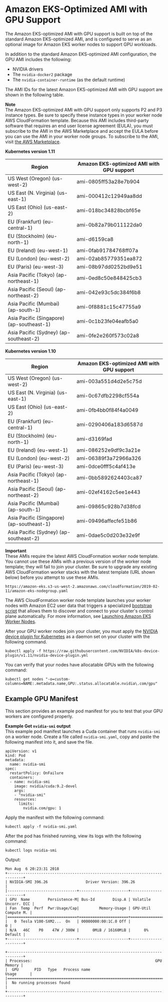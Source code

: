 # Amazon EKS\-Optimized AMI with GPU Support<a name="gpu-ami"></a>

The Amazon EKS\-optimized AMI with GPU support is built on top of the standard Amazon EKS\-optimized AMI, and is configured to serve as an optional image for Amazon EKS worker nodes to support GPU workloads\.

In addition to the standard Amazon EKS\-optimized AMI configuration, the GPU AMI includes the following:
+ NVIDIA drivers
+ The `nvidia-docker2` package
+ The `nvidia-container-runtime` \(as the default runtime\)

The AMI IDs for the latest Amazon EKS\-optimized AMI with GPU support are shown in the following table\. 

**Note**  
The Amazon EKS\-optimized AMI with GPU support only supports P2 and P3 instance types\. Be sure to specify these instance types in your worker node AWS CloudFormation template\. Because this AMI includes third\-party software that requires an end user license agreement \(EULA\), you must subscribe to the AMI in the AWS Marketplace and accept the EULA before you can use the AMI in your worker node groups\. To subscribe to the AMI, visit [the AWS Marketplace](https://aws.amazon.com/marketplace/pp/B07GRHFXGM)\.


**Kubernetes version 1\.11**  

| Region | Amazon EKS\-optimized AMI with GPU support | 
| --- | --- | 
| US West \(Oregon\) \(us\-west\-2\) | ami\-0805ff53a28e7b904 | 
| US East \(N\. Virginia\) \(us\-east\-1\) | ami\-000412c12949aa8dd | 
| US East \(Ohio\) \(us\-east\-2\) | ami\-018bc34828bcbf65e | 
| EU \(Frankfurt\) \(eu\-central\-1\) | ami\-0b82a79b011122da0 | 
| EU \(Stockholm\) \(eu\-north\-1\) | ami\-d6159ca8 | 
| EU \(Ireland\) \(eu\-west\-1\) | ami\-0fab91784768ff07a | 
| EU \(London\) \(eu\-west\-2\) | ami\-02ab85779351ea872 | 
| EU \(Paris\) \(eu\-west\-3\) | ami\-08b97dd0252bd9e51 | 
| Asia Pacific \(Tokyo\) \(ap\-northeast\-1\) | ami\-0ed8c50e848425cb3 | 
| Asia Pacific \(Seoul\) \(ap\-northeast\-2\) | ami\-042e93c5dc384f6b8 | 
| Asia Pacific \(Mumbai\) \(ap\-south\-1\) | ami\-0f8881c15c47755a9 | 
| Asia Pacific \(Singapore\) \(ap\-southeast\-1\) | ami\-0c1b23fe04eafb5a0 | 
| Asia Pacific \(Sydney\) \(ap\-southeast\-2\) | ami\-0fe2e260f573c02a8 | 


**Kubernetes version 1\.10**  

| Region | Amazon EKS\-optimized AMI with GPU support | 
| --- | --- | 
| US West \(Oregon\) \(us\-west\-2\) | ami\-003a551d4d2e5c75d | 
| US East \(N\. Virginia\) \(us\-east\-1\) | ami\-0c67dfb2298cf554a | 
| US East \(Ohio\) \(us\-east\-2\) | ami\-0fb4bb0f84f4a0049 | 
| EU \(Frankfurt\) \(eu\-central\-1\) | ami\-0290406a183d6587d | 
| EU \(Stockholm\) \(eu\-north\-1\) | ami\-d3169fad | 
| EU \(Ireland\) \(eu\-west\-1\) | ami\-086252e9df9c3a21e | 
| EU \(London\) \(eu\-west\-2\) | ami\-06389f3a72966a326 | 
| EU \(Paris\) \(eu\-west\-3\) | ami\-0dce0fff5c4af413e | 
| Asia Pacific \(Tokyo\) \(ap\-northeast\-1\) | ami\-0bb5892624403ca87 | 
| Asia Pacific \(Seoul\) \(ap\-northeast\-2\) | ami\-02ef4162c5ee1e443 | 
| Asia Pacific \(Mumbai\) \(ap\-south\-1\) | ami\-09865c928b7d38fcd | 
| Asia Pacific \(Singapore\) \(ap\-southeast\-1\) | ami\-09496affecfe51b86 | 
| Asia Pacific \(Sydney\) \(ap\-southeast\-2\) | ami\-0dae5c0d203e32e9f | 

**Important**  
These AMIs require the latest AWS CloudFormation worker node template\. You cannot use these AMIs with a previous version of the worker node template; they will fail to join your cluster\. Be sure to upgrade any existing AWS CloudFormation worker stacks with the latest template \(URL shown below\) before you attempt to use these AMIs\.  

```
https://amazon-eks.s3-us-west-2.amazonaws.com/cloudformation/2019-02-11/amazon-eks-nodegroup.yaml
```

The AWS CloudFormation worker node template launches your worker nodes with Amazon EC2 user data that triggers a specialized [bootstrap script](https://github.com/awslabs/amazon-eks-ami/blob/master/files/bootstrap.sh) that allows them to discover and connect to your cluster's control plane automatically\. For more information, see [Launching Amazon EKS Worker Nodes](launch-workers.md)\.

After your GPU worker nodes join your cluster, you must apply the [NVIDIA device plugin for Kubernetes](https://github.com/NVIDIA/k8s-device-plugin) as a daemon set on your cluster with the following command\.

```
kubectl apply -f https://raw.githubusercontent.com/NVIDIA/k8s-device-plugin/v1.11/nvidia-device-plugin.yml
```

You can verify that your nodes have allocatable GPUs with the following command:

```
kubectl get nodes "-o=custom-columns=NAME:.metadata.name,GPU:.status.allocatable.nvidia\.com/gpu"
```

## Example GPU Manifest<a name="example-gpu-manifest"></a>

This section provides an example pod manifest for you to test that your GPU workers are configured properly\.

**Example Get `nvidia-smi` output**  
This example pod manifest launches a Cuda container that runs `nvidia-smi` on a worker node\. Create a file called `nvidia-smi.yaml`, copy and paste the following manifest into it, and save the file\.  

```
apiVersion: v1
kind: Pod
metadata:
  name: nvidia-smi
spec:
  restartPolicy: OnFailure
  containers:
  - name: nvidia-smi
    image: nvidia/cuda:9.2-devel
    args:
    - "nvidia-smi"
    resources:
      limits:
        nvidia.com/gpu: 1
```
Apply the manifest with the following command:  

```
kubectl apply -f nvidia-smi.yaml
```
After the pod has finished running, view its logs with the following command:  

```
kubectl logs nvidia-smi
```
Output:  

```
Mon Aug  6 20:23:31 2018
+-----------------------------------------------------------------------------+
| NVIDIA-SMI 396.26                 Driver Version: 396.26                    |
|-------------------------------+----------------------+----------------------+
| GPU  Name        Persistence-M| Bus-Id        Disp.A | Volatile Uncorr. ECC |
| Fan  Temp  Perf  Pwr:Usage/Cap|         Memory-Usage | GPU-Util  Compute M. |
|===============================+======================+======================|
|   0  Tesla V100-SXM2...  On   | 00000000:00:1C.0 Off |                    0 |
| N/A   46C    P0    47W / 300W |      0MiB / 16160MiB |      0%      Default |
+-------------------------------+----------------------+----------------------+

+-----------------------------------------------------------------------------+
| Processes:                                                       GPU Memory |
|  GPU       PID   Type   Process name                             Usage      |
|=============================================================================|
|  No running processes found                                                 |
+-----------------------------------------------------------------------------+
```